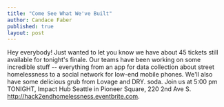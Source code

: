 ```yaml
---
title: "Come See What We've Built"
author: Candace Faber
published: true
layout: post
---
```


Hey everybody! Just wanted to let you know we have about 45 tickets still available for tonight's finale. Our teams have been working on some incredible stuff -- everything from an app for data collection about street homelessness to a social network for low-end mobile phones. We'll also have some delicious grub from Lovage and DRY. soda. Join us at 5:00 pm TONIGHT, Impact Hub Seattle in Pioneer Square, 220 2nd Ave S. http://hack2endhomelessness.eventbrite.com.